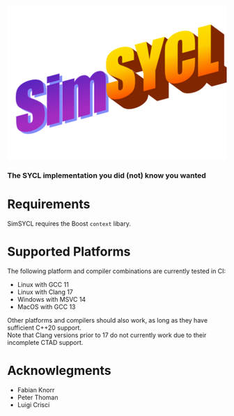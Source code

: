 ![simSYCL](resources/logo.png)
### The SYCL implementation you did (not) know you wanted

# Requirements
SimSYCL requires the Boost `context` libary.

# Supported Platforms
The following platform and compiler combinations are currently tested in CI:

 * Linux with GCC 11
 * Linux with Clang 17
 * Windows with MSVC 14
 * MacOS with GCC 13

Other platforms and compilers should also work, as long as they have sufficient C++20 support.  
Note that Clang versions prior to 17 do not currently work due to their incomplete CTAD support.

# Acknowlegments
- Fabian Knorr
- Peter Thoman
- Luigi Crisci